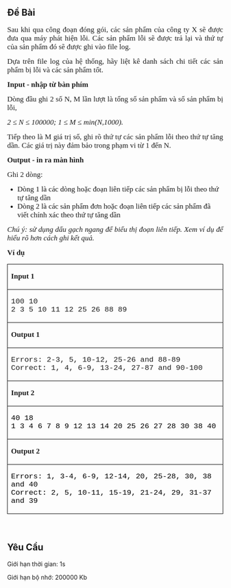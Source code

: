 ## Đề Bài
<div class="submit__des">
<p style="text-align:justify;"><span style="font-size:16px;"><span style="font-family:SFProDisplay;"><span style="color:#1f1f1f;"><span style="font-size:16px;"><span style="font-family:SFProDisplay;"><span style="font-family:SFProDisplay;"><span style="font-family:SFProDisplay;"><span style="color:#1f1f1f;"><span style="font-size:13pt;"><span style="font-family:SFProDisplay;"><span style="font-family:SFProDisplay;"><span style="font-family:'Times New Roman', serif;">Sau khi qua công đoạn đóng gói, các sản phẩm của công ty X sẽ được đưa qua máy phát hiện lỗi. Các sản phẩm lỗi sẽ được trả lại và thứ tự của sản phẩm đó sẽ được ghi vào file log.</span></span></span></span></span></span></span></span></span></span></span></span></p>
<p style="text-align:justify;"><span style="font-size:16px;"><span style="font-family:SFProDisplay;"><span style="color:#1f1f1f;"><span style="font-size:16px;"><span style="font-family:SFProDisplay;"><span style="font-family:SFProDisplay;"><span style="font-family:SFProDisplay;"><span style="color:#1f1f1f;"><span style="font-size:13pt;"><span style="font-family:SFProDisplay;"><span style="font-family:SFProDisplay;"><span style="font-family:'Times New Roman', serif;">Dựa trên file log của hệ thống, hãy liệt kê danh sách chi tiết các sản phẩm bị lỗi và các sản phẩm tốt.</span></span></span></span></span></span></span></span></span></span></span></span></p>
<p style="text-align:justify;"><span style="font-size:16px;"><span style="font-family:SFProDisplay;"><span style="color:#1f1f1f;"><span style="font-size:16px;"><span style="font-family:SFProDisplay;"><span style="font-family:SFProDisplay;"><span style="font-family:SFProDisplay;"><span style="color:#1f1f1f;"><span style="font-size:13pt;"><span style="font-family:SFProDisplay;"><span style="font-family:SFProDisplay;"><span style="font-family:'Times New Roman', serif;"><strong>Input - nhập từ bàn phím</strong></span></span></span></span></span></span></span></span></span></span></span></span></p>
<p style="text-align:justify;"><span style="font-size:16px;"><span style="font-family:SFProDisplay;"><span style="color:#1f1f1f;"><span style="font-size:16px;"><span style="font-family:SFProDisplay;"><span style="font-family:SFProDisplay;"><span style="font-family:SFProDisplay;"><span style="color:#1f1f1f;"><span style="font-size:13pt;"><span style="font-family:SFProDisplay;"><span style="font-family:SFProDisplay;"><span style="font-family:'Times New Roman', serif;">Dòng đầu ghi 2 số N, M lần lượt là tổng số sản phẩm và số sản phẩm bị lỗi,</span></span></span></span></span></span></span></span></span></span></span></span></p>
<p style="text-align:justify;"><span style="font-size:16px;"><span style="font-family:SFProDisplay;"><span style="color:#1f1f1f;"><span style="font-size:16px;"><span style="font-family:SFProDisplay;"><span style="font-family:SFProDisplay;"><span style="font-family:SFProDisplay;"><span style="color:#1f1f1f;"><span style="font-size:13pt;"><span style="font-family:SFProDisplay;"><span style="font-family:SFProDisplay;"><span style="font-family:'Times New Roman', serif;"><em>2 </em><em>≤</em><em> N </em><em>≤</em><em> 100000; 1 </em><em>≤</em><em> M </em><em>≤</em><em> min(N,1000).</em></span></span></span></span></span></span></span></span></span></span></span></span></p>
<p style="text-align:justify;"><span style="font-size:16px;"><span style="font-family:SFProDisplay;"><span style="color:#1f1f1f;"><span style="font-size:16px;"><span style="font-family:SFProDisplay;"><span style="font-family:SFProDisplay;"><span style="font-family:SFProDisplay;"><span style="color:#1f1f1f;"><span style="font-size:13pt;"><span style="font-family:SFProDisplay;"><span style="font-family:SFProDisplay;"><span style="font-family:'Times New Roman', serif;">Tiếp theo là M giá trị số, ghi rõ thứ tự các sản phẩm lỗi theo thứ tự tăng dần. Các giá trị này đảm bảo trong phạm vi từ 1 đến N.</span></span></span></span></span></span></span></span></span></span></span></span></p>
<p style="text-align:justify;"><span style="font-size:16px;"><span style="font-family:SFProDisplay;"><span style="color:#1f1f1f;"><span style="font-size:16px;"><span style="font-family:SFProDisplay;"><span style="font-family:SFProDisplay;"><span style="font-family:SFProDisplay;"><span style="color:#1f1f1f;"><span style="font-size:13pt;"><span style="font-family:SFProDisplay;"><span style="font-family:SFProDisplay;"><span style="font-family:'Times New Roman', serif;"><strong>Output - in ra màn hình</strong></span></span></span></span></span></span></span></span></span></span></span></span></p>
<p style="text-align:justify;"><span style="font-size:16px;"><span style="font-family:SFProDisplay;"><span style="color:#1f1f1f;"><span style="font-size:16px;"><span style="font-family:SFProDisplay;"><span style="font-family:SFProDisplay;"><span style="font-family:SFProDisplay;"><span style="color:#1f1f1f;"><span style="font-size:13pt;"><span style="font-family:SFProDisplay;"><span style="font-family:SFProDisplay;"><span style="font-family:'Times New Roman', serif;">Ghi 2 dòng:</span></span></span></span></span></span></span></span></span></span></span></span></p>
<ul>
<li><span style="font-size:13pt;"><span style="font-family:SFProDisplay;"><span style="font-family:SFProDisplay;"><span style="font-family:'Times New Roman', serif;">Dòng 1 là các dòng hoặc đoạn liên tiếp các sản phẩm bị lỗi theo thứ tự tăng dần</span></span></span></span></li>
<li><span style="font-size:13pt;"><span style="font-family:SFProDisplay;"><span style="font-family:SFProDisplay;"><span style="font-family:'Times New Roman', serif;">Dòng 2 là các sản phẩm đơn hoặc đoạn liên tiếp các sản phẩm đã viết chính xác theo thứ tự tăng dần</span></span></span></span></li>
</ul>
<p style="text-align:justify;"><span style="font-size:16px;"><span style="font-family:SFProDisplay;"><span style="color:#1f1f1f;"><span style="font-size:16px;"><span style="font-family:SFProDisplay;"><span style="font-family:SFProDisplay;"><span style="font-family:SFProDisplay;"><span style="color:#1f1f1f;"><span style="font-size:13pt;"><span style="font-family:SFProDisplay;"><span style="font-family:SFProDisplay;"><span style="font-family:'Times New Roman', serif;"><em>Chú ý: sử dụng dấu gạch ngang để biểu thị đoạn liên tiếp. Xem ví dụ để hiểu rõ hơn cách ghi kết quả.</em></span></span></span></span></span></span></span></span></span></span></span></span></p>
<p style="text-align:left;"><span style="font-size:16px;"><span style="font-family:SFProDisplay;"><span style="color:#1f1f1f;"><span style="font-size:16px;"><span style="font-family:SFProDisplay;"><span style="font-family:SFProDisplay;"><span style="font-family:SFProDisplay;"><span style="color:#1f1f1f;"><span style="font-size:13pt;"><span style="font-family:SFProDisplay;"><span style="font-family:SFProDisplay;"><span style="font-family:'Times New Roman', serif;"><strong>Ví dụ</strong></span></span></span></span></span></span></span></span></span></span></span></span></p>
<table cellspacing="0" class="MsoTableGrid" style="border-collapse:collapse;border:none;color:#1f1f1f;font-family:SFProDisplay;font-size:16px;font-style:normal;font-weight:400;text-align:left;">
<tr>
<td style="border-bottom:1px solid #000000;border-left:1px solid #000000;border-right:1px solid #000000;border-top:1px solid #000000;vertical-align:top;width:633px;">
<p><span style="font-family:SFProDisplay;"><span style="font-family:SFProDisplay;"><span style="font-family:SFProDisplay;"><span style="font-family:SFProDisplay;"><span style="font-size:13pt;"><span style="font-family:SFProDisplay;"><span style="font-family:SFProDisplay;"><span style="font-family:'Times New Roman', serif;"><strong>Input 1</strong></span></span></span></span></span></span></span></span></p>
</td>
</tr>
<tr>
<td style="border-bottom:1px solid #000000;border-left:1px solid #000000;border-right:1px solid #000000;border-top:none;height:49px;vertical-align:top;width:633px;">
<p><span style="font-family:SFProDisplay;"><span style="font-family:SFProDisplay;"><span style="font-family:SFProDisplay;"><span style="font-family:SFProDisplay;"><span style="font-size:13pt;"><span style="font-family:SFProDisplay;"><span style="font-family:SFProDisplay;"><span style="font-family:'Times New Roman', serif;"><span style="font-family:'Courier New';">100 10<br/>
			2 3 5 10 11 12 25 26 88 89</span></span></span></span></span></span></span></span></span></p>
</td>
</tr>
<tr>
<td style="border-bottom:1px solid #000000;border-left:1px solid #000000;border-right:1px solid #000000;border-top:none;vertical-align:top;width:633px;">
<p><span style="font-family:SFProDisplay;"><span style="font-family:SFProDisplay;"><span style="font-family:SFProDisplay;"><span style="font-family:SFProDisplay;"><span style="font-size:13pt;"><span style="font-family:SFProDisplay;"><span style="font-family:SFProDisplay;"><span style="font-family:'Times New Roman', serif;"><strong>Output 1</strong></span></span></span></span></span></span></span></span></p>
</td>
</tr>
<tr>
<td style="border-bottom:1px solid #000000;border-left:1px solid #000000;border-right:1px solid #000000;border-top:none;height:64px;vertical-align:top;width:633px;">
<p><span style="font-family:SFProDisplay;"><span style="font-family:SFProDisplay;"><span style="font-family:SFProDisplay;"><span style="font-family:SFProDisplay;"><span style="font-size:13pt;"><span style="font-family:SFProDisplay;"><span style="font-family:SFProDisplay;"><span style="font-family:'Times New Roman', serif;"><span style="font-family:'Courier New';">Errors: 2-3, 5, 10-12, 25-26 and 88-89<br/>
			Correct: 1, 4, 6-9, 13-24, 27-87 and 90-100</span></span></span></span></span></span></span></span></span></p>
</td>
</tr>
<tr>
<td style="border-bottom:1px solid #000000;border-left:1px solid #000000;border-right:1px solid #000000;border-top:none;vertical-align:top;width:633px;">
<p><span style="font-family:SFProDisplay;"><span style="font-family:SFProDisplay;"><span style="font-family:SFProDisplay;"><span style="font-family:SFProDisplay;"><span style="font-size:13pt;"><span style="font-family:SFProDisplay;"><span style="font-family:SFProDisplay;"><span style="font-family:'Times New Roman', serif;"><strong>Input 2</strong></span></span></span></span></span></span></span></span></p>
</td>
</tr>
<tr>
<td style="border-bottom:1px solid #000000;border-left:1px solid #000000;border-right:1px solid #000000;border-top:none;height:46px;vertical-align:top;width:633px;">
<p><span style="font-family:SFProDisplay;"><span style="font-family:SFProDisplay;"><span style="font-family:SFProDisplay;"><span style="font-family:SFProDisplay;"><span style="font-size:13pt;"><span style="font-family:SFProDisplay;"><span style="font-family:SFProDisplay;"><span style="font-family:'Times New Roman', serif;"><span style="font-family:'NimbusMonL-Regu', serif;"><span style="font-family:SFProDisplay;"><span style="font-family:SFProDisplay;"><span style="color:#000000;"><span style="font-family:'Courier New';">40 18</span></span></span></span></span><br/>
<span style="font-family:'Courier New';"><span style="font-family:SFProDisplay;"><span style="font-family:SFProDisplay;"><span style="color:#000000;"><span style="font-family:'NimbusMonL-Regu', serif;"><span style="font-family:SFProDisplay;"><span style="font-family:SFProDisplay;"><span style="color:#000000;"><span style="font-family:'Courier New';">1 3 4 6 7 8 9 12 13 14 20 25 26 27 28 30 38 40</span></span></span></span></span></span></span></span></span></span></span></span></span></span></span></span></span></p>
</td>
</tr>
<tr>
<td style="border-bottom:1px solid #000000;border-left:1px solid #000000;border-right:1px solid #000000;border-top:none;vertical-align:top;width:633px;">
<p><span style="font-family:SFProDisplay;"><span style="font-family:SFProDisplay;"><span style="font-family:SFProDisplay;"><span style="font-family:SFProDisplay;"><span style="font-size:13pt;"><span style="font-family:SFProDisplay;"><span style="font-family:SFProDisplay;"><span style="font-family:'Times New Roman', serif;"><strong>Output 2</strong></span></span></span></span></span></span></span></span></p>
</td>
</tr>
<tr>
<td style="border-bottom:1px solid #000000;border-left:1px solid #000000;border-right:1px solid #000000;border-top:none;height:45px;vertical-align:top;width:633px;">
<p><span style="font-family:SFProDisplay;"><span style="font-family:SFProDisplay;"><span style="font-family:SFProDisplay;"><span style="font-family:SFProDisplay;"><span style="font-size:13pt;"><span style="font-family:SFProDisplay;"><span style="font-family:SFProDisplay;"><span style="font-family:'Times New Roman', serif;"><span style="font-family:'NimbusMonL-Regu', serif;"><span style="font-family:SFProDisplay;"><span style="font-family:SFProDisplay;"><span style="color:#000000;"><span style="font-family:'Courier New';">Errors: 1, 3-4, 6-9, 12-14, 20, 25-28, 30, 38 and 40</span></span></span></span></span><br/>
<span style="font-family:'Courier New';"><span style="font-family:SFProDisplay;"><span style="font-family:SFProDisplay;"><span style="color:#000000;"><span style="font-family:'NimbusMonL-Regu', serif;"><span style="font-family:SFProDisplay;"><span style="font-family:SFProDisplay;"><span style="color:#000000;"><span style="font-family:'Courier New';">Correct: 2, 5, 10-11, 15-19, 21-24, 29, 31-37 and 39</span></span></span></span></span></span></span></span></span></span></span></span></span></span></span></span></span></p>
</td>
</tr>
</table>
<div><span style="font-size:16px;"><span style="font-family:SFProDisplay;"><span style="color:#1f1f1f;"> </span></span></span></div>
<p style="clear: left"></p>
</div>

## Yêu Cầu
<div class="submit__req">
<p>Giới hạn thời gian: <span>1s</span></p>
<p>Giới hạn bộ nhớ: <span>200000 Kb</span></p>
</div>
